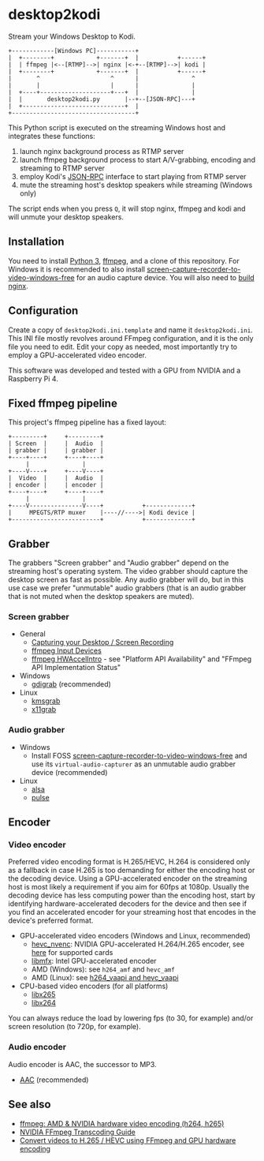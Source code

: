 # desktop2kodi

Stream your Windows Desktop to Kodi.

    +------------[Windows PC]-----------+
    |  +--------+            +-------+  |           +------+
    |  | ffmpeg |<--[RTMP]-->| nginx |<-+--[RTMP]-->| kodi |
    |  +--------+            +-------+  |           +------+
    |       ^                    ^      |               ^
    |       |                    |      |               |
    |  +----+--------------------+---+  |               |
    |  |       desktop2kodi.py       |--+--[JSON-RPC]---+
    |  +-----------------------------+  |
    +-----------------------------------+

This Python script is executed on the streaming Windows host and integrates these functions:

1. launch nginx background process as RTMP server
2. launch ffmpeg background process to start A/V-grabbing, encoding and streaming to RTMP server
3. employ Kodi's [JSON-RPC](https://kodi.wiki/view/JSON-RPC_API/v12) interface to start playing from RTMP server
4. mute the streaming host's desktop speakers while streaming (Windows only)

The script ends when you press `Q`, it will stop nginx, ffmpeg and kodi and will unmute your desktop speakers.

## Installation

You need to install [Python 3](https://www.python.org/downloads/), [ffmpeg](https://ffmpeg.org/download.html), and a clone of this repository. For Windows it is recommended to also install [screen-capture-recorder-to-video-windows-free](https://github.com/rdp/screen-capture-recorder-to-video-windows-free) for an audio capture device. You will also need to [build nginx](README.nginx.md).

## Configuration

Create a copy of `desktop2kodi.ini.template` and name it `desktop2kodi.ini`. This INI file mostly revolves around FFmpeg configuration, and it is the only file you need to edit. Edit your copy as needed, most importantly try to employ a GPU-accelerated video encoder.

This software was developed and tested with a GPU from NVIDIA and a Raspberry Pi 4.

## Fixed ffmpeg pipeline

This project's ffmpeg pipeline has a fixed layout:

    +---------+     +---------+
    | Screen  |     |  Audio  |
    | grabber |     | grabber |
    +----+----+     +----+----+
         |               |
    +----V----+     +----V----+
    |  Video  |     |  Audio  |
    | encoder |     | encoder |
    +----+----+     +----+----+
         |               |
    +----V---------------V----+           +-------------+
    |     MPEGTS/RTP muxer    |----//---->| Kodi device |
    +-------------------------+           +-------------+

## Grabber

The grabbers "Screen grabber" and "Audio grabber" depend on the streaming host's operating system. The video grabber should capture the desktop screen as fast as possible. Any audio grabber will do, but in this use case we prefer "unmutable" audio grabbers (that is an audio grabber that is not muted when the desktop speakers are muted).

### Screen grabber

* General
  * [Capturing your Desktop / Screen Recording](https://trac.ffmpeg.org/wiki/Capture/Desktop)
  * [ffmpeg Input Devices](https://ffmpeg.org/ffmpeg-devices.html#Input-Devices)
  * [ffmpeg HWAccelIntro](https://trac.ffmpeg.org/wiki/HWAccelIntro) - see "Platform API Availability" and "FFmpeg API Implementation Status"
* Windows
  * [gdigrab](http://underpop.online.fr/f/ffmpeg/help/gdigrab.htm.gz) (recommended)
* Linux
  * [kmsgrab](http://underpop.online.fr/f/ffmpeg/help/kmsgrab.htm.gz)
  * [x11grab](http://underpop.online.fr/f/ffmpeg/help/x11grab.htm.gz)

### Audio grabber

* Windows
  * Install FOSS [screen-capture-recorder-to-video-windows-free](https://github.com/rdp/screen-capture-recorder-to-video-windows-free) and use its `virtual-audio-capturer` as an unmutable audio grabber device (recommended)
* Linux
  * [alsa](https://trac.ffmpeg.org/wiki/Capture/ALSA)
  * [pulse](https://trac.ffmpeg.org/wiki/Capture/PulseAudio)

## Encoder

### Video encoder

Preferred video encoding format is H.265/HEVC, H.264 is considered only as a fallback in case H.265 is too demanding for either the encoding host or the decoding device. Using a GPU-accelerated encoder on the streaming host is most likely a requirement if you aim for 60fps at 1080p. Usually the decoding device has less computing power than the encoding host, start by identifying hardware-accelerated decoders for the device and then see if you find an accelerated encoder for your streaming host that encodes in the device's preferred format.

* GPU-accelerated video encoders (Windows and Linux, recommended)
  * [hevc_nvenc](https://docs.nvidia.com/video-technologies/video-codec-sdk/ffmpeg-with-nvidia-gpu/): NVIDIA GPU-accelerated H.264/H.265 encoder, see [here](https://developer.nvidia.com/video-encode-and-decode-gpu-support-matrix-new) for supported cards
  * [libmfx](https://trac.ffmpeg.org/wiki/Hardware/QuickSync): Intel GPU-accelerated encoder
  * AMD (Windows): see `h264_amf` and `hevc_amf`
  * AMD (Linux): see [h264_vaapi and hevc_vaapi](https://trac.ffmpeg.org/wiki/Hardware/VAAPI)
* CPU-based video encoders (for all platforms)
  * [libx265](https://trac.ffmpeg.org/wiki/Encode/H.265)
  * [libx264](https://trac.ffmpeg.org/wiki/Encode/H.264)

You can always reduce the load by lowering fps (to 30, for example) and/or screen resolution (to 720p, for example).

### Audio encoder

Audio encoder is AAC, the successor to MP3.

* [AAC](https://trac.ffmpeg.org/wiki/Encode/AAC) (recommended)

## See also

* [ffmpeg: AMD & NVIDIA hardware video encoding (h264, h265)](https://jcutrer.com/howto/ffmpeg-amd-nvidia-hardware-video-encoding-h264-h265)
* [NVIDIA FFmpeg Transcoding Guide](https://developer.nvidia.com/blog/nvidia-ffmpeg-transcoding-guide/)
* [Convert videos to H.265 / HEVC using FFmpeg and GPU hardware encoding](https://www.tauceti.blog/posts/linux-ffmpeg-amd-5700xt-hardware-video-encoding-hevc-h265-vaapi/)
